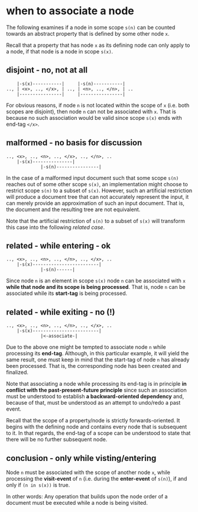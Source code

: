 
<!-- ======================================================================= -->
# when to associate a node

The following examines if a node in some scope `s(n)` can be counted towards
an abstract property that is defined by some other node `x`.

Recall that a property that has node `x` as its defining node can only apply
to a node, if that node is a node in scope `s(x)`.

<!-- ======================================================================= -->
## disjoint - no, not at all

```
    |-s(x)-----------|     |-s(n)-----------|
.., | <x>, .., </x>, | .., | <n>, .., </n>, | ..
    |----------------|     |----------------|
```

For obvious reasons, if node `n` is not located within the scope of `x` (i.e.
both scopes are disjoint), then node `n` can not be associated with `x`. That
is because no such association would be valid since scope `s(x)` ends with
end-tag `</x>`.

<!-- ======================================================================= -->
## malformed - no basis for discussion

```
.., <x>, .., <n>, .., </x>, .., </n>, ..
    |-s(x)---------------|
             |-s(n)----------------|
```

In the case of a malformed input document such that some scope `s(n)` reaches
out of some other scope `s(x)`, an implementation might choose to restrict
scope `s(n)` to a subset of `s(x)`. However, such an artificial restriction
will produce a document tree that can not accurately represent the input, it
can merely provide an approximation of such an input document. That is, the
document and the resulting tree are not equivalent.

Note that the artificial restriction of `s(n)` to a subset of `s(x)` will
transform this case into the following *related case*.

<!-- ======================================================================= -->
## related - while entering - ok

```
.., <x>, .., <n>, .., </n>, .., </x>, ..
    |-s(x)-------------------------|
             |-s(n)------|
```

Since node `n` is an element in scope `s(x)` node `n` can be associated with
`x` **while that node and its scope is being processed**. That is, node `n`
can be associated while its **start-tag** is being processed.

<!-- ======================================================================= -->
## related - while exiting - no (!)

```
.., <x>, .., <n>, .., </n>, .., </x>, ..
    |-s(x)-------------------------|
             |<-associate-|
```

Due to the above one might be tempted to associate node `n` while processing
its **end-tag**. Although, in this particular example, it will yield the same
result, one must keep in mind that the start-tag of node `n` has already been
processed. That is, the corresponding node has been created and finalized.

Note that associating a node while processing its end-tag is in principle
**in conflict with the past-present-future principle** since such an
association must be understood to establish **a backward-oriented dependency**
and, because of that, must be understood as an attempt to undo/redo a past
event.

Recall that the scope of a property/node is strictly forwards-oriented. It
begins with the defining node and contains every node that is subsequent to
it. In that regards, the end-tag of a scope can be understood to state that
there will be no further subsequent node.

<!-- ======================================================================= -->
## conclusion - only while visting/entering

Node `n` must be associated with the scope of another node `x`, while processing
the **visit-event** of `n` (i.e. during the **enter-event** of `s(n)`), if and
only if `(n in s(x))` is true.

In other words: Any operation that builds upon the node order of a document
must be executed while a node is being visited.
